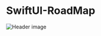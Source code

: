 # SwiftUI-RoadMap


![Header image](https://drive.google.com/drive/u/0/folders/14JiPAO4YOdX7pSoazQJj5OdXC-8vkDX7)
